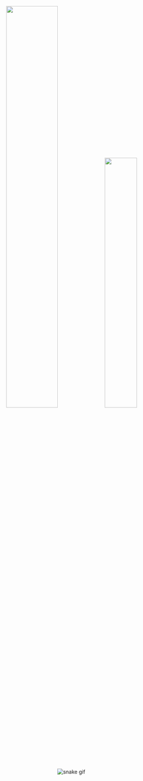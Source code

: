 <!-- Stats -->
<div align="center">
  <img src="https://github-readme-stats.vercel.app/api?username=kevinacuna0194&theme=blue-green&hide_border=true&include_all_commits=true&count_private=true&locale=es" width="53%" />
  <img src="https://github-readme-stats.vercel.app/api/top-langs/?username=kevinacuna0194&theme=blue-green&hide_border=true&include_all_commits=true&count_private=true&layout=compact&locale=es" width="41.8%" /> </br>
</div>

<!-- Snake Animation -->
<div align="center">
    
  ![snake gif](https://github.com/kevinacuna0194/kevinacuna0194/blob/output/github-snake-dark.svg)
  
</div>

<!--
**kevinacuna0194/kevinacuna0194** is a ✨ _special_ ✨ repository because its `README.md` (this file) appears on your GitHub profile.

Here are some ideas to get you started:

- 🔭 I’m currently working on ...
- 🌱 I’m currently learning ...
- 👯 I’m looking to collaborate on ...
- 🤔 I’m looking for help with ...
- 💬 Ask me about ...
- 📫 How to reach me: ...
- 😄 Pronouns: ...
- ⚡ Fun fact: ...
-->
